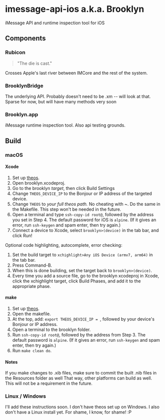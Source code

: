 #  imessage-api-ios a.k.a. Brooklyn
iMessage API and runtime inspection tool for iOS

## Components
### Rubicon
> "The die is cast."

Crosses Apple's last river between IMCore and the rest of the system.

### BrooklynBridge
The underlying API. Probably doesn't need to be .xm -- will look at that. Sparse for now, but will have many methods very soon

### Brooklyn.app
iMessage runtime inspection tool. Also api testing grounds.

## Build
### macOS
#### Xcode
1. Set up [theos](https://github.com/theos/theos).
2. Open brooklyn.xcodeproj.
3. Go to the brooklyn *target*, then click Build Settings
4. Change `THEOS_DEVICE_IP` to the Bonjour or IP address of the targeted device.
5. Change `THEOS` to *your full theos path.* No cheating with ~. Do the same in the Makefile. This step won't be needed in the future.
6. Open a terminal and type `ssh-copy-id root@`, followed by the address you set in Step 4. The default password for iOS is `alpine`. (If it gives an error, run `ssh-keygen` and spam enter, then try again.)
7. Connect a device to Xcode, select `brooklyn>(device)` in the tab bar, and click Run!

Optional code highlighting, autocomplete, error checking:
1. Set the build target to `xchighlight>Any iOS Device (armv7, arm64)` in the tab bar.
2. Press Command-B.
3. When this is done building, set the target back to `brooklyn>(device)`.
4. Every time you add a source file, go to the brooklyn xcodeproj in Xcode, click the xchighlight target, click Build Phases, and add it to the appropriate phase.

#### make
1. Set up [theos](https://github.com/theos/theos).
2. Open the makefile.
3. At the top, add: `export THEOS_DEVICE_IP = `, followed by your device's Bonjour or IP address.
4. Open a terminal to the brooklyn folder.
5. Run `ssh-copy-id root@`, followed by the address from Step 3. The default password is `alpine`. (If it gives an error, run `ssh-keygen` and spam enter, then try again.)
6. Run `make clean do`.

#### Notes
If you make changes to .xib files, make sure to commit the built .nib files in the Resources folder as well  That way, other platforms can build as well. This will not be a requirement in the future. 

### Linux / Windows
I'll add these instructions soon. I don't have theos set up on Windows. I also don't have a Linux install yet. For shame, I know, for shame! :P
